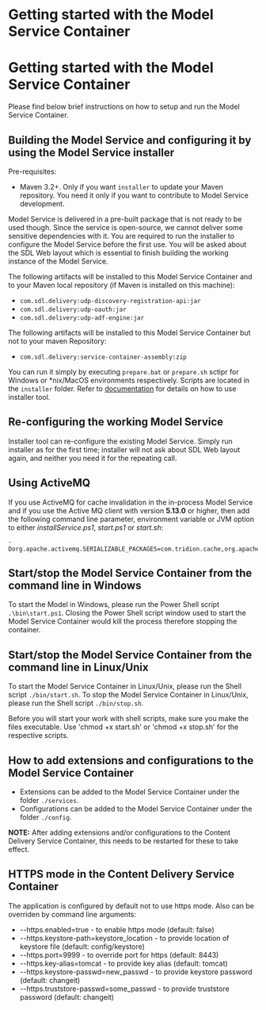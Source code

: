 # Getting started with the Model Service Container
# Getting started with the Model Service Container

Please find below brief instructions on how to setup and run the Model Service Container.

## Building the Model Service and configuring it by using the Model Service installer 

Pre-requisites:
- Maven 3.2+. Only if you want `installer` to update your Maven repository. You need it only if you want to contribute to Model Service development.

Model Service is delivered in a pre-built package that is not ready to be used though. Since the service is open-source, we cannot deliver some sensitive dependencies with it.
You are required to run the installer to configure the Model Service before the first use. You will be asked about the SDL Web layout which is essential to finish building the working instance of the Model Service.

The following artifacts will be installed to this Model Service Container and to your Maven local repository (if Maven is installed on this machine):

- `com.sdl.delivery:udp-discovery-registration-api:jar`
- `com.sdl.delivery:udp-oauth:jar`
- `com.sdl.delivery:udp-adf-engine:jar`

The following artifacts will be installed to this Model Service Container but not to your maven Repository:

- `com.sdl.delivery:service-container-assembly:zip`

You can run it simply by executing `prepare.bat` or `prepare.sh` sctipr for Windows or *nix/MacOS environments respectively. Scripts are located in the `installer` folder. 
Refer to [documentation](https://docs.sdl.com/LiveContent/content/en-US/SDL%20DXA-v10/GUID-6DAAFE4F-05D0-4E51-88B0-87A611D5CBB7) for details on how to use installer tool.

## Re-configuring the working Model Service

Installer tool can re-configure the existing Model Service. Simply run installer as for the first time; installer will not ask about SDL Web layout again, and neither you need it for the repeating call.

## Using ActiveMQ

If you use ActiveMQ for cache invalidation in the in-process Model Service and if you use the Active MQ client with version 
**5.13.0** or higher, then add the following command line parameter, environment variable or JVM option to either *installService.ps1*,
*start.ps1* or *start.sh*:

    -Dorg.apache.activemq.SERIALIZABLE_PACKAGES=com.tridion.cache,org.apache.activemq,com.thoughtworks.xstream,java.lang


## Start/stop the Model Service Container from the command line in Windows

To start the Model in Windows, please run the Power Shell script `.\bin\start.ps1`.
Closing the Power Shell script window used to start the Model Service Container would kill the process therefore stopping the container.

## Start/stop the Model Service Container from the command line in Linux/Unix

To start the Model Service Container in Linux/Unix, please run the Shell script `./bin/start.sh`.
To stop the Model Service Container in Linux/Unix, please run the Shell script `./bin/stop.sh`.

Before you will start your work with shell scripts, make sure you make the files executable.
Use 'chmod +x start.sh' or 'chmod +x stop.sh' for the respective scripts.

## How to add extensions and configurations to the Model Service Container

- Extensions can be added to the Model Service Container under the folder `./services`.
- Configurations can be added to the Model Service Container under the folder `./config`.

**NOTE:** After adding extensions and/or configurations to the Content Delivery Service Container, this needs to be restarted for these to take effect.

## HTTPS mode in the Content Delivery Service Container

The application is configured by default not to use https mode.
Also can be overriden by command line arguments:

- --https.enabled=true - to enable https mode (default: false)
- --https.keystore-path=keystore_location - to provide location of keystore file (default: config/keystore)
- --https.port=9999 - to override port for https (default: 8443)
- --https.key-alias=tomcat - to provide key alias (default: tomcat)
- --https.keystore-passwd=new_passwd - to provide keystore password (default: changeit)
- --https.truststore-passwd=some_passwd - to provide truststore password (default: changeit)

